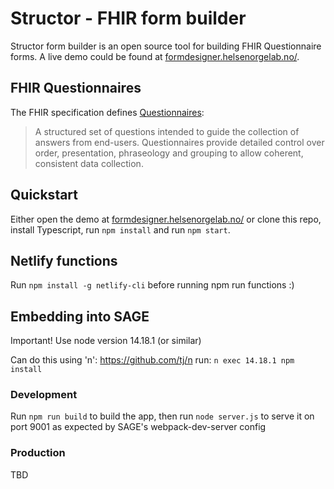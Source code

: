 # Structor - FHIR form builder

Structor form builder is an open source tool for building FHIR Questionnaire forms. A live demo could be found at [formdesigner.helsenorgelab.no/](https://formdesigner.helsenorgelab.no/).

## FHIR Questionnaires

The FHIR specification defines [Questionnaires](https://www.hl7.org/fhir/questionnaire.html): 

> A structured set of questions intended to guide the collection of answers from end-users. Questionnaires provide detailed control over order, presentation, phraseology and grouping to allow coherent, consistent data collection.

## Quickstart

Either open the demo at [formdesigner.helsenorgelab.no/](https://formdesigner.helsenorgelab.no/) or clone this repo, install Typescript, run `npm install` and run `npm start`.

## Netlify functions

Run `npm install -g netlify-cli` before running npm run functions :)

## Embedding into SAGE

Important! Use node version 14.18.1 (or similar)

Can do this using 'n': https://github.com/tj/n
run: `n exec 14.18.1 npm install`

### Development

Run `npm run build` to build the app, then run `node server.js` to serve it on port 9001 as expected by SAGE's webpack-dev-server config

### Production

TBD